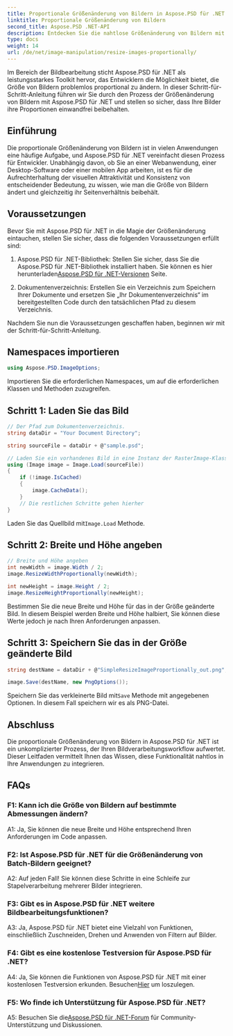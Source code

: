 ```yaml
---
title: Proportionale Größenänderung von Bildern in Aspose.PSD für .NET
linktitle: Proportionale Größenänderung von Bildern
second_title: Aspose.PSD .NET-API
description: Entdecken Sie die nahtlose Größenänderung von Bildern mit Aspose.PSD für .NET. Laden Sie die Bibliothek herunter, folgen Sie unserem Tutorial und erweitern Sie Ihre Bildverarbeitungsfunktionen.
type: docs
weight: 14
url: /de/net/image-manipulation/resize-images-proportionally/
---
```

Im Bereich der Bildbearbeitung sticht Aspose.PSD für .NET als leistungsstarkes Toolkit hervor, das Entwicklern die Möglichkeit bietet, die Größe von Bildern problemlos proportional zu ändern. In dieser Schritt-für-Schritt-Anleitung führen wir Sie durch den Prozess der Größenänderung von Bildern mit Aspose.PSD für .NET und stellen so sicher, dass Ihre Bilder ihre Proportionen einwandfrei beibehalten.

## Einführung

Die proportionale Größenänderung von Bildern ist in vielen Anwendungen eine häufige Aufgabe, und Aspose.PSD für .NET vereinfacht diesen Prozess für Entwickler. Unabhängig davon, ob Sie an einer Webanwendung, einer Desktop-Software oder einer mobilen App arbeiten, ist es für die Aufrechterhaltung der visuellen Attraktivität und Konsistenz von entscheidender Bedeutung, zu wissen, wie man die Größe von Bildern ändert und gleichzeitig ihr Seitenverhältnis beibehält.

## Voraussetzungen

Bevor Sie mit Aspose.PSD für .NET in die Magie der Größenänderung eintauchen, stellen Sie sicher, dass die folgenden Voraussetzungen erfüllt sind:

1.  Aspose.PSD für .NET-Bibliothek: Stellen Sie sicher, dass Sie die Aspose.PSD für .NET-Bibliothek installiert haben. Sie können es hier herunterladen[Aspose.PSD für .NET-Versionen](https://releases.aspose.com/psd/net/) Seite.

2. Dokumentenverzeichnis: Erstellen Sie ein Verzeichnis zum Speichern Ihrer Dokumente und ersetzen Sie „Ihr Dokumentenverzeichnis“ im bereitgestellten Code durch den tatsächlichen Pfad zu diesem Verzeichnis.

Nachdem Sie nun die Voraussetzungen geschaffen haben, beginnen wir mit der Schritt-für-Schritt-Anleitung.

## Namespaces importieren

```csharp
using Aspose.PSD.ImageOptions;
```

Importieren Sie die erforderlichen Namespaces, um auf die erforderlichen Klassen und Methoden zuzugreifen.

## Schritt 1: Laden Sie das Bild

```csharp
// Der Pfad zum Dokumentenverzeichnis.
string dataDir = "Your Document Directory";

string sourceFile = dataDir + @"sample.psd";

// Laden Sie ein vorhandenes Bild in eine Instanz der RasterImage-Klasse
using (Image image = Image.Load(sourceFile))
{
	if (!image.IsCached)
	{
		image.CacheData();
	}
	// Die restlichen Schritte gehen hierher
}
```

 Laden Sie das Quellbild mit`Image.Load` Methode.

## Schritt 2: Breite und Höhe angeben

```csharp
// Breite und Höhe angeben
int newWidth = image.Width / 2;
image.ResizeWidthProportionally(newWidth);

int newHeight = image.Height / 2;
image.ResizeHeightProportionally(newHeight);
```

Bestimmen Sie die neue Breite und Höhe für das in der Größe geänderte Bild. In diesem Beispiel werden Breite und Höhe halbiert, Sie können diese Werte jedoch je nach Ihren Anforderungen anpassen.

## Schritt 3: Speichern Sie das in der Größe geänderte Bild

```csharp
string destName = dataDir + @"SimpleResizeImageProportionally_out.png";

image.Save(destName, new PngOptions());
```

 Speichern Sie das verkleinerte Bild mit`Save` Methode mit angegebenen Optionen. In diesem Fall speichern wir es als PNG-Datei.

## Abschluss

Die proportionale Größenänderung von Bildern in Aspose.PSD für .NET ist ein unkomplizierter Prozess, der Ihren Bildverarbeitungsworkflow aufwertet. Dieser Leitfaden vermittelt Ihnen das Wissen, diese Funktionalität nahtlos in Ihre Anwendungen zu integrieren.

## FAQs

### F1: Kann ich die Größe von Bildern auf bestimmte Abmessungen ändern?

A1: Ja, Sie können die neue Breite und Höhe entsprechend Ihren Anforderungen im Code anpassen.

### F2: Ist Aspose.PSD für .NET für die Größenänderung von Batch-Bildern geeignet?

A2: Auf jeden Fall! Sie können diese Schritte in eine Schleife zur Stapelverarbeitung mehrerer Bilder integrieren.

### F3: Gibt es in Aspose.PSD für .NET weitere Bildbearbeitungsfunktionen?

A3: Ja, Aspose.PSD für .NET bietet eine Vielzahl von Funktionen, einschließlich Zuschneiden, Drehen und Anwenden von Filtern auf Bilder.

### F4: Gibt es eine kostenlose Testversion für Aspose.PSD für .NET?

 A4: Ja, Sie können die Funktionen von Aspose.PSD für .NET mit einer kostenlosen Testversion erkunden. Besuchen[Hier](https://releases.aspose.com/) um loszulegen.

### F5: Wo finde ich Unterstützung für Aspose.PSD für .NET?

 A5: Besuchen Sie die[Aspose.PSD für .NET-Forum](https://forum.aspose.com/c/psd/34) für Community-Unterstützung und Diskussionen.